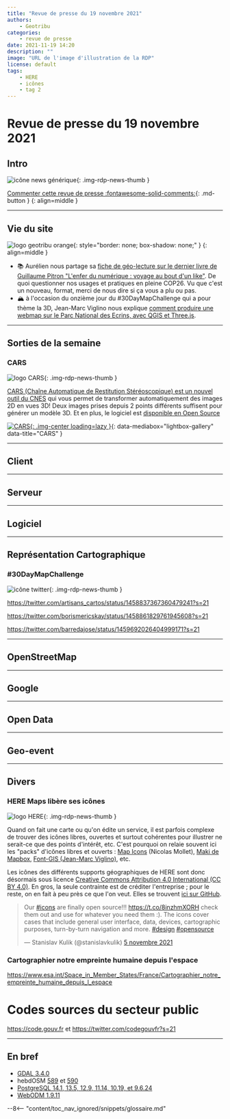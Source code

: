 ```yaml
---
title: "Revue de presse du 19 novembre 2021"
authors:
    - Geotribu
categories:
    - revue de presse
date: 2021-11-19 14:20
description: ""
image: "URL de l'image d'illustration de la RDP"
license: default
tags:
    - HERE
    - icônes
    - tag 2
---
```


# Revue de presse du 19 novembre 2021

## Intro

![icône news générique](https://cdn.geotribu.fr/img/internal/icons-rdp-news/news.png "icône news générique"){: .img-rdp-news-thumb }

[Commenter cette revue de presse :fontawesome-solid-comments:](#__comments){: .md-button }
{: align=middle }

----

## Vie du site

![logo geotribu orange](https://cdn.geotribu.fr/img/internal/charte/geotribu_logo_rectangle_384x80.png "logo geotribu orange"){: style="border: none; box-shadow: none;" }
{: align=middle }

- :books: Aurélien nous partage sa [fiche de géo-lecture sur le dernier livre de Guillaume Pitron "L'enfer du numérique : voyage au bout d'un like"](/articles/2021/2021-11-09_fiche_geolecture_enfer_numerique/). De quoi questionner nos usages et pratiques en pleine COP26. Vu que c'est un nouveau, format, merci de nous dire si ça vous a plu ou pas.
- :mountain_snow: à l'occasion du onzième jour du #30DayMapChallenge qui a pour thème la 3D, Jean-Marc Viglino nous explique [comment produire une webmap sur le Parc National des Ecrins, avec QGIS et Three.js](/articles/2021/2021-11-11_carte_en_relief_des_ecrins/).

----

## Sorties de la semaine

### CARS

![logo CARS](https://cdn.geotribu.fr/img/logos-icones/logiciels_librairies/cars_cnes.png "logo CARS"){: .img-rdp-news-thumb }

[CARS (Chaîne Automatique de Restitution Stéréoscopique) est un nouvel outil du CNES](https://www.connectbycnes.fr/poussez-le-volume-de-vos-images-0) qui vous permet de transformer automatiquement des images 2D en vues 3D! Deux images prises depuis 2 points différents suffisent pour générer un modèle 3D. Et en plus, le logiciel est [disponible en Open Source](https://github.com/CNES/cars)

[![CARS](https://cdn.geotribu.fr/img/articles-blog-rdp/logiciels/CARS/overview_dsm_3d.png "CARS"){: .img-center loading=lazy }](https://cdn.geotribu.fr/img/articles-blog-rdp/logiciels/CARS/overview_dsm_3d.png){: data-mediabox="lightbox-gallery" data-title="CARS" }

----

## Client

----

## Serveur

----

## Logiciel

----

## Représentation Cartographique

### \#30DayMapChallenge

![icône twitter](https://cdn.geotribu.fr/img/logos-icones/social/twitter.png "Twitter"){: .img-rdp-news-thumb }

<https://twitter.com/artisans_cartos/status/1458837367360479241?s=21>

<https://twitter.com/borismericskay/status/1458861829761945608?s=21>

<https://twitter.com/barredajose/status/1459692026404999171?s=21>

----

## OpenStreetMap

----

## Google

----

## Open Data

----

## Geo-event

----

## Divers

### HERE Maps libère ses icônes

![logo HERE](https://cdn.geotribu.fr/img/logos-icones/entreprises_association/here.png "logo HERE"){: .img-rdp-news-thumb }

Quand on fait une carte ou qu'on édite un service, il est parfois complexe de trouver des icônes libres, ouvertes et surtout cohérentes pour illustrer ne serait-ce que des points d'intérêt, etc. C'est pourquoi on relaie souvent ici les "packs" d'icônes libres et ouverts : [Map Icons](/rdp/2011/rdp_2011-12-16/#map-icons-vous-avez-besoin-dicones-pour-representer-des-points-dinteret-dans-votre-application-cartographique-mais-le-design-nest-pas-votre-fort-jetez-donc-un-il-au-projet-map-icons-qui-regroupe-plus-de-700-icones-classees-en-14-categories-transports-tourisme-sports-etc-ces-icones-aux-couleurs-personnalisables-sont-disponibles-sous-licence-creative-commons-attribution-share-alike-30-unported) (Nicolas Mollet), [Maki de Mapbox](/rdp/2013/rdp_2013-02-15/#un-pack-dicones-cartographiques), [Font-GIS (Jean-Marc Viglino)](/rdp/2021/rdp_2021-05-07/#font-gis), etc.

Les icônes des différents supports géographiques de HERE sont donc désormais sous licence [Creative Commons Attribution 4.0 International (CC BY 4.0)](https://creativecommons.org/licenses/by/4.0/deed.fr). En gros, la seule contrainte est de créditer l'entreprise ; pour le reste, on en fait à peu près ce que l'on veut. Elles se trouvent [ici sur GitHub](https://github.com/heremaps/here-icons).

<blockquote class="twitter-tweet tw-align-center" data-lang="fr" data-dnt="true"><p lang="en" dir="ltr">Our <a href="https://twitter.com/hashtag/icons?src=hash&amp;ref_src=twsrc%5Etfw">#icons</a> are finally open source!!! <a href="https://t.co/8inzhmXORH">https://t.co/8inzhmXORH</a> check them out and use for whatever you need them :). The icons cover cases that include general user interface, data, devices, cartographic purposes, turn-by-turn navigation and more. <a href="https://twitter.com/hashtag/design?src=hash&amp;ref_src=twsrc%5Etfw">#design</a> <a href="https://twitter.com/hashtag/opensource?src=hash&amp;ref_src=twsrc%5Etfw">#opensource</a></p>&mdash; Stanislav Kulik (@stanislavkulik) <a href="https://twitter.com/stanislavkulik/status/1456531635596369945?ref_src=twsrc%5Etfw">5 novembre 2021</a></blockquote>

### Cartographier notre empreinte humaine depuis l'espace

<https://www.esa.int/Space_in_Member_States/France/Cartographier_notre_empreinte_humaine_depuis_l_espace>

# Codes sources du secteur public

<https://code.gouv.fr> et <https://twitter.com/codegouvfr?s=21>

----

## En bref

- [GDAL 3.4.0](https://lists.osgeo.org/pipermail/gdal-dev/2021-November/054974.html)
- hebdOSM [589](https://weeklyosm.eu/fr/archives/14956) et [590](https://weeklyosm.eu/fr/archives/14968)
- [PostgreSQL 14.1, 13.5, 12.9, 11.14, 10.19, et 9.6.24](https://blog.dalibo.com/2021/11/12/postgresql_release.html)
- [WebODM 1.9.11](https://github.com/OpenDroneMap/WebODM/releases/tag/v1.9.11)

<!-- Intègre le glossaire centralisé -->
--8<-- "content/toc_nav_ignored/snippets/glossaire.md"
